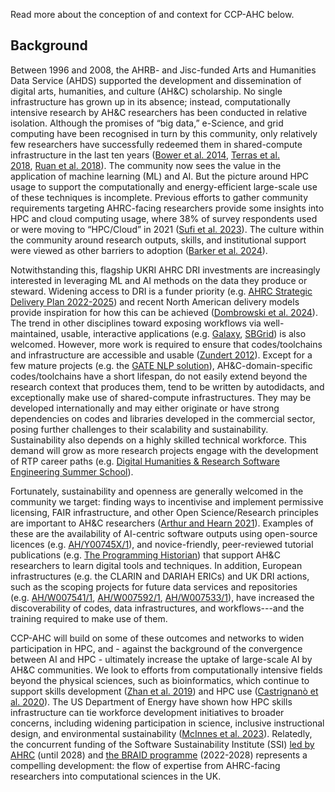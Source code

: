 Read more about the conception of and context for CCP-AHC below.

## Background 

Between 1996 and 2008, the AHRB- and Jisc-funded Arts and Humanities Data Service (AHDS) supported the development and dissemination of digital arts, humanities, and culture (AH&C) scholarship. No single infrastructure has grown up in its absence; instead, computationally intensive research by AH&C researchers has been conducted in relative isolation. Although the promises of “big data,” e-Science, and grid computing have been recognised in turn by this community, only relatively few researchers have successfully redeemed them in shared-compute infrastructure in the last ten years ([Bower et al. 2014](http://dx.doi.org/10.1098/rspa.2014.0025), [Terras et al. 2018](https://doi.org/10.1093/llc/fqx020), [Ruan et al. 2018](https://doi.org/10.1145/3219104.3219148)). The community now sees the value in the application of machine learning (ML) and AI. But the picture around HPC usage to support the computationally and energy-efficient large-scale use of these techniques is incomplete. Previous efforts to gather community requirements targeting AHRC-facing researchers provide some insights into HPC and cloud computing usage, where 38% of survey respondents used or were moving to “HPC/Cloud” in 2021 ([Sufi et al. 2023](https://doi.org/10.5281/zenodo.7686348)). The culture within the community around research outputs, skills, and institutional support were viewed as other barriers to adoption ([Barker et al. 2024](https://doi.org/10.5281/ZENODO.10473186)).

Notwithstanding this, flagship UKRI AHRC DRI investments are increasingly interested in leveraging ML and AI methods on the data they produce or steward. Widening access to DRI is a funder priority (e.g. [AHRC Strategic Delivery Plan 2022-2025](https://www.ukri.org/publications/ahrc-strategic-delivery-plan/ahrc-strategic-delivery-plan-2022-to-2025/)) and recent North American delivery models provide inspiration for how this can be achieved ([Dombrowski et al. 2024](https://search.worldcat.org/en/title/1451748289)). The trend in other disciplines toward exposing workflows via well-maintained, usable, interactive applications (e.g. [Galaxy](https://galaxyproject.org/), [SBGrid](https://sbgrid.org/)) is also welcomed. However, more work is required to ensure that codes/toolchains and infrastructure are accessible and usable ([Zundert 2012](https://doi.org/10.12759/hsr.37.2012.3.165-186)). Except for a few mature projects (e.g. the [GATE NLP solution](https://gate.ac.uk/overview.html)), AH&C-domain-specific codes/toolchains have a short lifespan, do not easily extend beyond the research context that produces them, tend to be written by autodidacts, and exceptionally make use of shared-compute infrastructures. They may be developed internationally and may either originate or have strong dependencies on codes and libraries developed in the commercial sector, posing further challenges to their scalability and sustainability. Sustainability also depends on a highly skilled technical workforce. This demand will grow as more research projects engage with the development of RTP career paths (e.g. [Digital Humanities & Research Software Engineering Summer School](https://www.cdh.cam.ac.uk/about/news/digital-humanities-research-software-engineering-summer-school-2024-applications-now-open/)).

Fortunately, sustainability and openness are generally welcomed in the community we target: finding ways to incentivise and implement permissive licensing, FAIR infrastructure, and other Open Science/Research principles are important to AH&C researchers ([Arthur and Hearn 2021](https://doi.org/10.1093/joc/jqab028)). Examples of these are the availability of AI-centric software outputs using open-source licences (e.g. [AH/Y00745X/1](https://gtr.ukri.org/project/DA56BFBA-67C6-4D43-A80E-EFE4214A9FF4)), and novice-friendly, peer-reviewed tutorial publications (e.g. [The Programming Historian](https://programminghistorian.org/)) that support AH&C researchers to learn digital tools and techniques. In addition, European infrastructures (e.g. the CLARIN and DARIAH ERICs) and UK DRI actions, such as the scoping projects for future data services and repositories (e.g. [AH/W007541/1](https://gtr.ukri.org/projects?ref=AH%2FW007541%2F1), [AH/W007592/1](https://gtr.ukri.org/projects?ref=AH/W007592/1), [AH/W007533/1](https://gtr.ukri.org/projects?ref=AH%2FW007533%2F1)), have increased the discoverability of codes, data infrastructures, and workflows---and the training required to make use of them.

CCP-AHC will build on some of these outcomes and networks to widen participation in HPC, and - against the background of the convergence between AI and HPC - ultimately increase the uptake of large-scale AI by AH&C communities. We look to efforts from computationally intensive fields beyond the physical sciences, such as bioinformatics, which continue to support skills development ([Zhan et al. 2019](https://doi.org/10.1371/journal.pcbi.1007026)) and HPC use ([Castrignanò et al. 2020](https://doi.org/10.1186/s12859-020-03565-8.)). The US Department of Energy have shown how HPC skills infrastructure can tie workforce development initiatives to broader concerns, including widening participation in science, inclusive instructional design, and environmental sustainability ([McInnes et al. 2023](https://doi.org/10.1109/MCSE.2023.3348943)). Relatedly, the concurrent funding of the Software Sustainability Institute (SSI) [led by AHRC](https://www.ukri.org/news/ukri-continues-investing-in-improving-research-software-practices/) (until 2028) and [the BRAID programme](https://braiduk.org/) (2022-2028) represents a compelling development: the flow of expertise from AHRC-facing researchers into computational sciences in the UK.